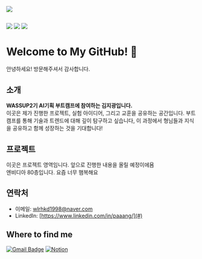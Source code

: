 <img src="https://capsule-render.vercel.app/api?type=waving&color=auto&height=200&section=header&text=WASSUP2&fontSize=70" /><br>

##  


<img src="https://img.shields.io/badge/Python-14354C?style=for-the-badge&logo=python&logoColor=white" /> <img src="https://img.shields.io/badge/MySQL-00000F?style=for-the-badge&logo=mysql&logoColor=white" /> <img src="https://img.shields.io/badge/Made%20with-Jupyter-orange?style=for-the-badge&logo=Jupyter"/>

# Welcome to My GitHub! 👋

안녕하세요! 방문해주셔서 감사합니다.


## 소개
**WASSUP2기 AI기획 부트캠프에 참여하는 김지광입니다.**<br>이곳은 제가 진행한 프로젝트, 실험 아이디어, 그리고 교훈을 공유하는 공간입니다. 부트캠프를 통해 기술과 트렌드에 대해 깊이 탐구하고 싶습니다, 이 과정에서 형님들과 지식을 공유하고 함께 성장하는 것을 기대합니다!


## 프로젝트
이곳은 프로젝트 영역임니다. 앞으로 진행한 내용을 올릴 예정이에욤<br>
엔비디아 80층입니다. 요즘 너무 햄복해요

## 연락처

- 이메일: [wlrhkd1998@naver.com](mailto:wlrhkd1998@naver.com)
- LinkedIn: [https://www.linkedin.com/in/paaang/](#)


## **Where to find me**


[![Gmail Badge](https://img.shields.io/badge/Gmail-D14836?style=for-the-badge&logo=gmail&logoColor=white)](mailto:rpdlszjs4@gmail.com) [![Notion](https://img.shields.io/badge/Notion-000000?style=for-the-badge&logo=notion&logoColor=white)](https://oreumi.notion.site/09f569b9c9ae4b4a8e522820ac430f3d?pvs=25)
